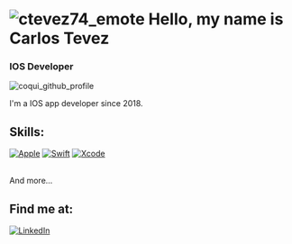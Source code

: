# ![ctevez74_emote](https://user-images.githubusercontent.com/67551873/122689098-ad06dc00-d1f6-11eb-8aa6-50f1de193354.png) Hello, my name is Carlos Tevez
### IOS Developer

![coqui_github_profile](https://user-images.githubusercontent.com/67551873/122688941-c5c2c200-d1f5-11eb-8af8-c9b1b6ee7592.jpg)

I'm a IOS  app developer since 2018.

## Skills:
[![Apple](https://img.shields.io/badge/iOS-999999?style=for-the-badge&logo=apple&logoColor=white&labelColor=101010)]()
[![Swift](https://img.shields.io/badge/Swift-FA7343?style=for-the-badge&logo=swift&logoColor=white&labelColor=101010)]()
[![Xcode](https://img.shields.io/badge/Xcode-1575F9?style=for-the-badge&logo=xcode&logoColor=white&labelColor=101010)]()

</br>
And more...

## Find me at:
[![LinkedIn](https://img.shields.io/badge/LinkedIn-Carlos_Tevez-0077B5?style=for-the-badge&logo=linkedin&logoColor=white&labelColor=101010)](https://www.linkedin.com/in/carlos-tevez-37405b173/)
